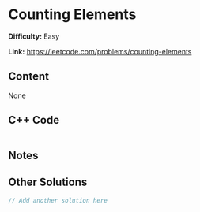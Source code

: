 # Counting Elements

**Difficulty:** Easy

**Link:** https://leetcode.com/problems/counting-elements

## Content

None

## C++ Code

```cpp

```
## Notes

<!--
Add your notes here.

-->
## Other Solutions

```cpp
// Add another solution here
```
